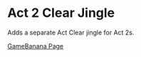# Act 2 Clear Jingle
Adds a separate Act Clear jingle for Act 2s.

[GameBanana Page](https://gamebanana.com/mods/461776)
